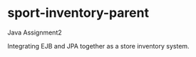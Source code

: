 # sport-inventory-parent
Java Assignment2

Integrating EJB and JPA together as a store inventory system.

